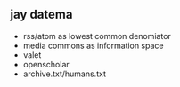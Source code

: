jay datema
----------
* rss/atom as lowest common denomiator
* media commons as information space
* valet 
* openscholar
* archive.txt/humans.txt